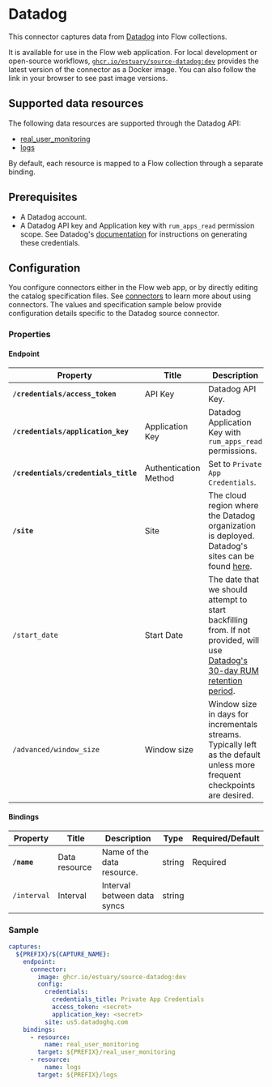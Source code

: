 # Datadog

This connector captures data from [Datadog](https://docs.datadoghq.com/api/latest) into Flow collections.

It is available for use in the Flow web application. For local development or open-source workflows, [`ghcr.io/estuary/source-datadog:dev`](https://ghcr.io/estuary/source-datadog:dev) provides the latest version of the connector as a Docker image. You can also follow the link in your browser to see past image versions.

## Supported data resources

The following data resources are supported through the Datadog API:

* [real_user_monitoring](https://docs.datadoghq.com/api/latest/rum)
* [logs](https://docs.datadoghq.com/api/latest/logs)

By default, each resource is mapped to a Flow collection through a separate binding.

## Prerequisites

* A Datadog account.
* A Datadog API key and Application key with `rum_apps_read` permission scope. See Datadog's [documentation](https://docs.datadoghq.com/account_management/api-app-keys) for instructions on generating these credentials.

## Configuration

You configure connectors either in the Flow web app, or by directly editing the catalog specification files.
See [connectors](../../../concepts/connectors.md#using-connectors) to learn more about using connectors. The values and specification sample below provide configuration details specific to the Datadog source connector.

### Properties

#### Endpoint

| Property | Title | Description | Type | Required/Default |
|---|---|---|---|---|
| **`/credentials/access_token`** | API Key | Datadog API Key. | string | Required |
| **`/credentials/application_key`** | Application Key | Datadog Application Key with `rum_apps_read` permissions. | string | Required |
| **`/credentials/credentials_title`** | Authentication Method | Set to `Private App Credentials`. | string | Required |
| **`/site`** | Site | The cloud region where the Datadog organization is deployed. Datadog's sites can be found [here](https://docs.datadoghq.com/getting_started/site/#access-the-datadog-site). | string | Required |
| `/start_date` | Start Date | The date that we should attempt to start backfilling from. If not provided, will use [Datadog's 30-day RUM retention period](https://docs.datadoghq.com/real_user_monitoring/rum_without_limits/retention_filters/). | date | Not Required |
| `/advanced/window_size` | Window size | Window size in days for incrementals streams. Typically left as the default unless more frequent checkpoints are desired. | integer | 30 |

#### Bindings

| Property | Title | Description | Type | Required/Default |
|---|---|---|---|---|
| **`/name`** | Data resource | Name of the data resource. | string | Required |
| `/interval` | Interval | Interval between data syncs | string |          |

### Sample

```yaml
captures:
  ${PREFIX}/${CAPTURE_NAME}:
    endpoint:
      connector:
        image: ghcr.io/estuary/source-datadog:dev
        config:
          credentials:
            credentials_title: Private App Credentials
            access_token: <secret>
            application_key: <secret>
          site: us5.datadoghq.com
    bindings:
      - resource:
          name: real_user_monitoring
        target: ${PREFIX}/real_user_monitoring
      - resource:
          name: logs
        target: ${PREFIX}/logs
```
